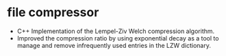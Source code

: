 # file compressor
- C++ Implementation of the Lempel-Ziv Welch compression algorithm. 
- Improved the compression ratio by using exponential decay as a tool to manage and remove infrequently used entries in the LZW dictionary.
